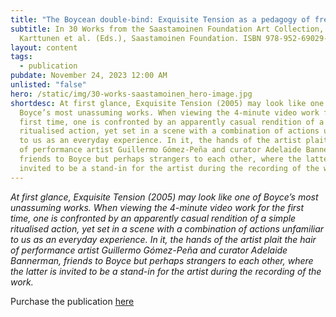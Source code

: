 ```yaml
---
title: "The Boycean double-bind: Exquisite Tension as a pedagogy of free play"
subtitle: In 30 Works from the Saastamoinen Foundation Art Collection, P
  Karttunen et al. (Eds.), Saastamoinen Foundation. ISBN 978-952-69029-1-3
layout: content
tags:
  - publication
pubdate: November 24, 2023 12:00 AM
unlisted: "false"
hero: /static/img/30-works-saastamoinen_hero-image.jpg
shortdesc: At first glance, Exquisite Tension (2005) may look like one of
  Boyce’s most unassuming works. When viewing the 4-minute video work for the
  first time, one is confronted by an apparently casual rendition of a simple
  ritualised action, yet set in a scene with a combination of actions unfamiliar
  to us as an everyday experience. In it, the hands of the artist plait the hair
  of performance artist Guillermo Gómez-Peña and curator Adelaide Bannerman,
  friends to Boyce but perhaps strangers to each other, where the latter is
  invited to be a stand-in for the artist during the recording of the work.
---
```

*At first glance, Exquisite Tension (2005) may look like one of Boyce’s most unassuming works. When viewing the 4-minute video work for the first time, one is confronted by an apparently casual rendition of a simple ritualised action, yet set in a scene with a combination of actions unfamiliar to us as an everyday experience. In it, the hands of the artist plait the hair of performance artist Guillermo Gómez-Peña and curator Adelaide Bannerman, friends to Boyce but perhaps strangers to each other, where the latter is invited to be a stand-in for the artist during the recording of the work.*

Purchase the publication [here](https://www.emmashop.fi/en/30works-from-the-saastamoinen-foundation/p/2785/)